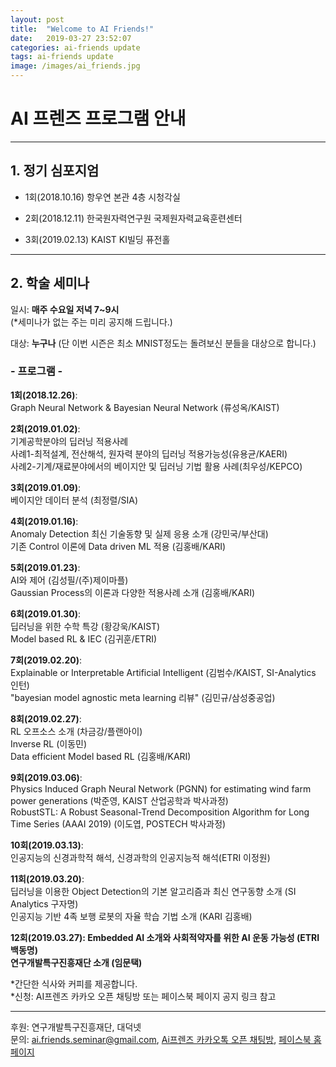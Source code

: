 ```yaml
---
layout: post
title:  "Welcome to AI Friends!"
date:   2019-03-27 23:52:07
categories: ai-friends update
tags: ai-friends update
image: /images/ai_friends.jpg
---
```

# AI 프렌즈 프로그램 안내

***  

## 1. 정기 심포지엄

- 1회(2018.10.16) 항우연 본관 4층 시청각실  

- 2회(2018.12.11) 한국원자력연구원 국제원자력교육훈련센터  

- 3회(2019.02.13) KAIST KI빌딩 퓨전홀


***  

## 2. 학술 세미나  
일시: **매주 수요일 저녁 7~9시**  
(*세미나가 없는 주는 미리 공지해 드립니다.)  

대상: **누구나** (단 이번 시즌은 최소 MNIST정도는 돌려보신 분들을 대상으로 합니다.)  

### - **프로그램** - 
**1회(2018.12.26)**:  
Graph Neural Network & Bayesian Neural Network (류성옥/KAIST)  

**2회(2019.01.02)**:  
기계공학분야의 딥러닝 적용사례  
                 사례1-최적설계, 전산해석, 원자력 분야의 딥러닝 적용가능성(유용균/KAERI)  
                 사례2-기계/재료분야에서의 베이지안 및 딥러닝 기법 활용 사례(최우성/KEPCO)  
                 
**3회(2019.01.09)**:  
베이지안 데이터 분석 (최정렬/SIA)  

**4회(2019.01.16)**:  
Anomaly Detection 최신 기술동향 및 실제 응용 소개 (강민국/부산대)  
                 기존 Control 이론에 Data driven ML 적용 (김홍배/KARI)  
                 
**5회(2019.01.23)**:  
AI와 제어 (김성필/(주)제이마플)  
                 Gaussian Process의 이론과 다양한 적용사례 소개 (김홍배/KARI)  
                 
**6회(2019.01.30)**:  
딥러닝을 위한 수학 특강 (황강욱/KAIST)  
                 Model based RL & IEC (김귀훈/ETRI)  
                 
**7회(2019.02.20)**:  
Explainable or Interpretable Artificial Intelligent (김범수/KAIST, SI-Analytics 인턴)  
"bayesian model agnostic meta learning 리뷰" (김민규/삼성중공업)

**8회(2019.02.27)**:  
RL 오프소스 소개 (차금강/플랜아이)  
Inverse RL (이동민)  
Data efficient Model based RL (김홍배/KARI)  

**9회(2019.03.06)**:  
Physics Induced Graph Neural Network (PGNN) for estimating wind farm power generations (박준영, KAIST 산업공학과 박사과정)  
RobustSTL: A Robust Seasonal-Trend Decomposition Algorithm for Long Time Series (AAAI 2019) (이도엽, POSTECH 박사과정)  
         
**10회(2019.03.13)**:  
인공지능의 신경과학적 해석, 신경과학의 인공지능적 해석(ETRI 이정원)  

**11회(2019.03.20)**:  
딥러닝을 이용한 Object Detection의 기본 알고리즘과 최신 연구동향 소개 (SI Analytics 구자명)  
인공지능 기반 4족 보행 로봇의 자율 학습 기법 소개 (KARI 김홍배)

**12회(2019.03.27):
 Embedded AI 소개와 사회적약자를 위한 AI 운동 가능성 (ETRI 백동명)  
 연구개발특구진흥재단 소개 (임문택)**  




*간단한 식사와 커피를 제공합니다.  
*신청: AI프렌즈 카카오 오픈 채팅방 또는 페이스북 페이지 공지 링크 참고   


***

후원: 연구개발특구진흥재단, 대덕넷  
문의: ai.friends.seminar@gmail.com,
[Ai프렌즈 카카오톡 오픈 채팅방][kakao_ai],
[페이스북 홈페이지][facebook_ai]

[kakao_ai]:     https://open.kakao.com/o/ggewxi2
[facebook_ai]:  https://www.facebook.com/groups/aifriend/
